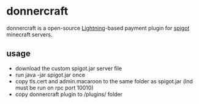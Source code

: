 # donnercraft

donnercraft is a open-source [Lightning](https://lightning.network/)-based payment plugin for [spigot](https://www.spigotmc.org/) minecraft servers.

## usage

* download the custom spigot.jar server file
* run java -jar spigot.jar once
* copy tls.cert and admin.macaroon to the same folder as spigot.jar (lnd must be run on rpc port 10010)
* copy donnercraft plugin to /plugins/ folder
